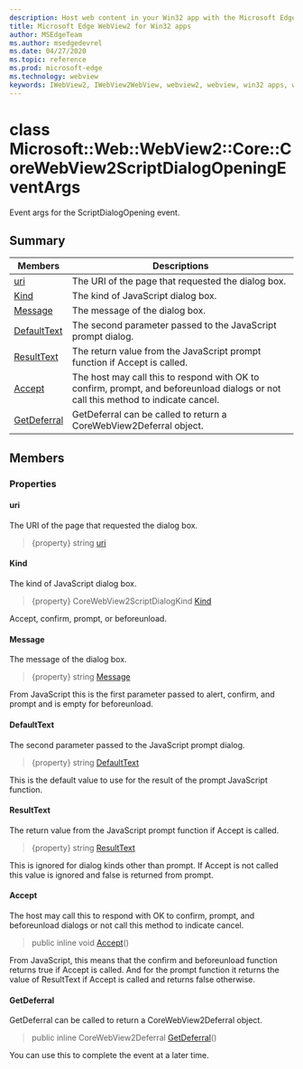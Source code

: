 ```yaml
---
description: Host web content in your Win32 app with the Microsoft Edge WebView2 control
title: Microsoft Edge WebView2 for Win32 apps
author: MSEdgeTeam
ms.author: msedgedevrel
ms.date: 04/27/2020
ms.topic: reference
ms.prod: microsoft-edge
ms.technology: webview
keywords: IWebView2, IWebView2WebView, webview2, webview, win32 apps, win32, edge, ICoreWebView2, ICoreWebView2Controller, browser control, edge html
---
```


# class Microsoft::Web::WebView2::Core::CoreWebView2ScriptDialogOpeningEventArgs 

Event args for the ScriptDialogOpening event.

## Summary

 Members                        | Descriptions
--------------------------------|---------------------------------------------
[uri](#uri) | The URI of the page that requested the dialog box.
[Kind](#kind) | The kind of JavaScript dialog box.
[Message](#message) | The message of the dialog box.
[DefaultText](#defaulttext) | The second parameter passed to the JavaScript prompt dialog.
[ResultText](#resulttext) | The return value from the JavaScript prompt function if Accept is called.
[Accept](#accept) | The host may call this to respond with OK to confirm, prompt, and beforeunload dialogs or not call this method to indicate cancel.
[GetDeferral](#getdeferral) | GetDeferral can be called to return a CoreWebView2Deferral object.

## Members

### Properties

#### uri 

The URI of the page that requested the dialog box.

> {property} string [uri](#uri)

#### Kind 

The kind of JavaScript dialog box.

> {property} CoreWebView2ScriptDialogKind [Kind](#kind)

Accept, confirm, prompt, or beforeunload.

#### Message 

The message of the dialog box.

> {property} string [Message](#message)

From JavaScript this is the first parameter passed to alert, confirm, and prompt and is empty for beforeunload.

#### DefaultText 

The second parameter passed to the JavaScript prompt dialog.

> {property} string [DefaultText](#defaulttext)

This is the default value to use for the result of the prompt JavaScript function.

#### ResultText 

The return value from the JavaScript prompt function if Accept is called.

> {property} string [ResultText](#resulttext)

This is ignored for dialog kinds other than prompt. If Accept is not called this value is ignored and false is returned from prompt.

#### Accept 

The host may call this to respond with OK to confirm, prompt, and beforeunload dialogs or not call this method to indicate cancel.

> public inline void [Accept](#accept)()

From JavaScript, this means that the confirm and beforeunload function returns true if Accept is called. And for the prompt function it returns the value of ResultText if Accept is called and returns false otherwise.

#### GetDeferral 

GetDeferral can be called to return a CoreWebView2Deferral object.

> public inline CoreWebView2Deferral [GetDeferral](#getdeferral)()

You can use this to complete the event at a later time.

